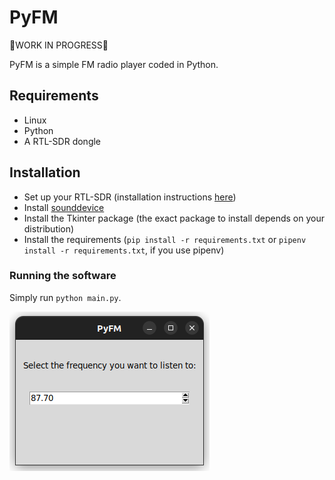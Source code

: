 # PyFM

:construction:WORK IN PROGRESS:construction:


PyFM is a simple FM radio player coded in Python.

## Requirements
- Linux
- Python
- A RTL-SDR dongle

## Installation
- Set up your RTL-SDR (installation instructions [here](https://pysdr.org/content/rtlsdr.html))
- Install [sounddevice](https://python-sounddevice.readthedocs.io/en)
- Install the Tkinter package (the exact package to install depends on your distribution)
- Install the requirements (`pip install -r requirements.txt` or `pipenv install -r requirements.txt`, if you use pipenv)

### Running the software
Simply run `python main.py`.


![screenshot](img/screenshot.png)
